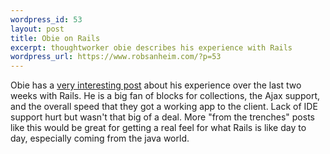 ```yaml
--- 
wordpress_id: 53
layout: post
title: Obie on Rails
excerpt: thoughtworker obie describes his experience with Rails
wordpress_url: https://www.robsanheim.com/?p=53
---
```

Obie has a <a href="https://jroller.com/page/obie?entry=rails_project_brain_dump">very interesting post</a> about his experience over the last two weeks with Rails.  He is a big fan of blocks for collections, the Ajax support, and the overall speed that they got a working app to the client.  Lack of IDE support hurt but wasn't that big of a deal.  More "from the trenches" posts like this would be great for getting a real feel for what Rails is like day to day, especially coming from the java world.
